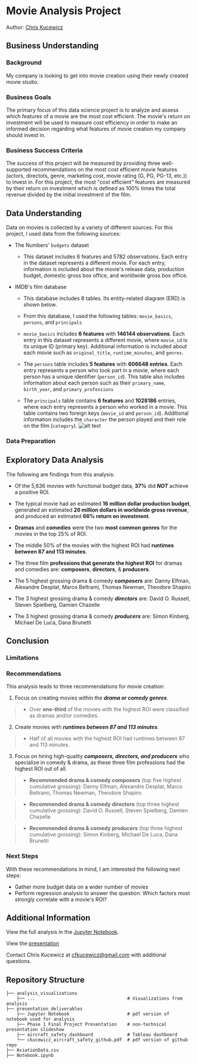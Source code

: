 # Movie Analysis Project
Author: [Chris Kucewicz](cfkucewicz@gmail.com)
## Business Understanding
### Background
My company is looking to get into movie creation using their newly created movie studio. 

### Business Goals
The primary focus of this data science project is to analyze and assess which features of a movie are the most cost efficient. The movie's return on investment will be used to measure cost efficiency in order to make an informed decision regarding what features of movie creation my company should invest in.

### Business Success Criteria
The success of this project will be measured by providing three well-supported recommendations on the most cost efficient movie features (actors, directots, genre, marketing cost, movie rating (G, PG, PG-13, etc.)) to invest in. For this project, the most "cost efficient" features are measured by their return on investment which is defined as 100% times the total revenue divided by the initial investment of the film.

## Data Understanding
Data on movies is collected by a variety of different sources. For this project, I used data from the following sources:
    
- The Numbers' `budgets` dataset
    - This dataset includes 6 features and 5782 observations. Each entry in the dataset represents a different movie. For each entry, information is included about the movie's release data, production budget, domestic gross box office, and worldwide gross box office.
    
    
- IMDB's film database
    - This database includes 8 tables. Its entity-related diagram (ERD) is shown below. 
    
    - From this database, I used the following tables: `movie_basics`, `persons`, and `principals`
    
    - `movie_basics` includes **6 features** with **146144 observations**. Each entry in this dataset represents a different movie, where `movie_id` is its unique ID (primary key). Additional information is included about each movie such as `original_title`, `runtime_minutes`, and `genres`.
    
    - The `persons` table includes **5 features** with **606648 entries**. Each entry represents a person who took part in a movie, where each person has a unique identifier (`person_id`). This table also includes information about each person such as their `primary_name`, `birth_year`, and `primary_professions` 
    
     - The `principals` table contains **6 features** and **1028186** entries, where each entry represents a person who worked in a movie. This table contains two foreign keys (`movie_id` and `person_id`). Additional information includes the `character` the person played and their role on the film (`category`). 
    ![alt text](Movie_data_ERD.png "Title")

### Data Preparation

## Exploratory Data Analysis

The following are findings from this analysis:
- Of the 5,636 movies with functional budget data, **37%** did ***NOT*** achieve a positive ROI. 


- The typical movie had an estimated **16 million dollar production budget**, generated an estimated **26 million dollars in worldwide gross revenue**, and produced an estimated **66% return on investment**.


- **Dramas** and **comedies** were the two **most common genres** for the movies in the top 25% of ROI.


- The middle 50% of the movies with the highest ROI had **runtimes between 87 and 113 minutes**.


- The three film **professions that generate the highest ROI** for dramas and comedies are: **composers**, **directors**, & **producers**.

 - The 5 highest grossing drama & comedy ***composers*** are: Danny Elfman, Alexandre Desplat, Marco Beltrami, Thomas Newman, Theodore Shapiro

 - The 3 highest grossing drama & comedy ***directors*** are: David O. Russell, Steven Spielberg, Damien Chazelle

 - The 3 highest grossing drama & comedy ***producers*** are: Simon Kinberg, Michael De Luca, Dana Brunetti

## Conclusion

### Limitations

### Recommendations
This analysis leads to three recommendations for movie creation:

1. Focus on creating movies within the ***drama or comedy genres***.

 > - Over **one-third** of the movies with the highest ROI were classified as dramas and/or comedies. 

2. Create movies with ***runtimes between 87 and 113 minutes***.

 > - Half of all movies with the highest ROI had runtimes between 87 and 113 minutes.

3. Focus on hiring high-quality ***composers, directors, and producers*** who specialize in comedy & drama, as these three film professions had the highest ROI out of all.

>  - **Recommended drama & comedy composers** (top five highest cumulative grossing): Danny Elfman, Alexandre Desplat, Marco Beltrami, Thomas Newman, Theodore Shapiro

>  - **Recommended drama & comedy directors** (top three highest cumulative grossing): David O. Russell, Steven Spielberg, Damien Chazelle

>  - **Recommended drama & comedy producers** (top three highest cumulative grossing): Simon Kinberg, Michael De Luca, Dana Brunetti

### Next Steps
With these recommendations in mind, I am interested the following next steps:
- Gather more budget data on a wider number of movies
- Perform regression analysis to answer the question:
    Which factors most strongly correlate with a movie's ROI?

## Additional Information
View the full analysis in the [Jupyter Notebook]().

View the [presentation]()

Contact Chris Kucewicz at [cfkucewicz@gmail.com](cfkucewicz@gmail.com) with additional questions.

## Repository Structure
```
├── analysis_visualizations
    ├── ...                                   # Visualizations from analysis
├── presentation_deliverables                 
    ├── Jupyter Notebook                      # pdf version of notebook used for analysis
    ├── Phase 1 Final Project Presentation    # non-technical presentation slideshow
    ├── aircraft_safety_dashboard             # Tableau dashboard
    └── ckucewicz_aircraft_safety_github.pdf  # pdf version of github repo
├── AviationData.csv
├── Notebook.ipynb
